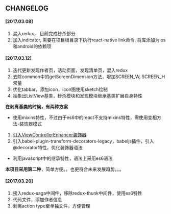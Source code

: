 <!--
@Author: hongliang yu <yuhongliang>
@Date:   08-Mar-2017
@Email:  yuhongliang900@163.com
@Filename: CHANGELOG.md
@Last modified by:   yuhongliang
@Last modified time: 20-Mar-2017
@License: MIT
@Copyright: All reserved by yuhongliang<yuhongliang900@163.com>
-->


## CHANGELOG

#### [2017.03.08]
1. 混入redux， 目前完成秒杀部分
2. 加入indicator, 需要在项目根目录下执行react-native link命令, 将库添加为ios和android的依赖项

#### [2017.03.12]
1. 迭代更新发现作者页，活动页面，发现清单页，混入redux
2. 去除common中的getScreenDimension方法，增加SCREEN_W, SCREEN_H常量
3. 优化tabbar，添加icon，icon图使用sketch绘制
3. 抽象出ListView基类，秒杀模块和发现模块继承基类扩展自身特性

**在剥离基类的时候，有两种方案**

* 使用mixins特性，不过由于es6中的react不支持mixins特性，需使用变相方法-装饰器模式
1. [引入ViewControllerEnhancer装饰器](http://egorsmirnov.me/2015/09/30/react-and-es6-part4.html)
2. 引入babel-plugin-transform-decorators-legacy，babeljs插件，引入@decorator特性，优化装饰器语法

* 利用javascript中的继承特性，语法上采用es6语法

**本项目采用第二种**，简单方便。。也更符合未来发展趋势。。。


#### [2017.03.20]
1. 接入redux-saga中间件，移除redux-thunk中间件，使用es6特性
2. 代码文件，添加作者信息
3. 剥离action type至单独文件，方便管理
